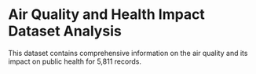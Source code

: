 # Air Quality and Health Impact Dataset Analysis
This dataset contains comprehensive information on the air quality and its impact on public health for 5,811 records.
